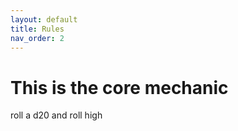 ```yaml
---
layout: default
title: Rules
nav_order: 2
---
```

# This is the core mechanic
roll a d20 and roll high
